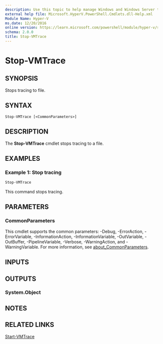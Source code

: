 ```yaml
---
description: Use this topic to help manage Windows and Windows Server technologies with Windows PowerShell.
external help file: Microsoft.HyperV.PowerShell.Cmdlets.dll-Help.xml
Module Name: Hyper-V
ms.date: 12/20/2016
online version: https://learn.microsoft.com/powershell/module/hyper-v/stop-vmtrace?view=windowsserver2022-ps&wt.mc_id=ps-gethelp
schema: 2.0.0
title: Stop-VMTrace
---
```


# Stop-VMTrace

## SYNOPSIS
Stops tracing to file.

## SYNTAX

```
Stop-VMTrace [<CommonParameters>]
```

## DESCRIPTION
The **Stop-VMTrace** cmdlet stops tracing to a file.

## EXAMPLES

### Example 1: Stop tracing
```powershell
Stop-VMTrace
```

This command stops tracing.

## PARAMETERS

### CommonParameters
This cmdlet supports the common parameters: -Debug, -ErrorAction, -ErrorVariable, -InformationAction, -InformationVariable, -OutVariable, -OutBuffer, -PipelineVariable, -Verbose, -WarningAction, and -WarningVariable. For more information, see [about_CommonParameters](https://go.microsoft.com/fwlink/?LinkID=113216).

## INPUTS

## OUTPUTS

### System.Object

## NOTES

## RELATED LINKS

[Start-VMTrace](./Start-VMTrace.md)

